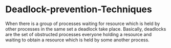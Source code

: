 # Deadlock-prevention-Techniques
When there is a group of processes waiting for resource which is held by other processes in the same set a deadlock take place. Basically, deadlocks are the set of obstructed processes everyone holding a resource and waiting to obtain a resource which is held by some another process.

